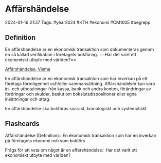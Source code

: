 # Affärshändelse

2024-01-16 21:37
Tags: #year2024 #KTH #ekonomi #CM1005 #begrepp

## Definition

En affärshändelse är en ekonomisk transaktion som dokumenteras genom en så kallad verifikation i företagets bokföring. ==Har det varit ett ekonomiskt utbyte med världen?==

[Affärshändelse, Visma](https://vismaspcs.se/ekonomiska-termer/vad-ar-affarshandelse)

En affärshändelse är en ekonomisk transaktion som har inverkan på ett företags förmögenhet och/eller sammansättning. Affärshändelser kan vara in- och utbetalningar från kassa, bank och andra konton, förändringar av fordringar och skulder, beslut om bokslutsdispositioner eller egna insättningar och uttag.

En affärshändelse ska bokföras snarast, kronologiskt och systematiskt.

## Flashcards

Affärshändelse (Definition):: En ekonomisk transaktion som har en inverkan på företagets ekonomi och som bokförs
<!--SR:!2024-02-05,6,250!2024-02-14,14,290-->

Fråga för att veta om något är en affärshändelse:: Har det varit ett ekonomiskt utbyte med världen?
<!--SR:!2024-02-08,13,290!2024-02-12,13,270-->
